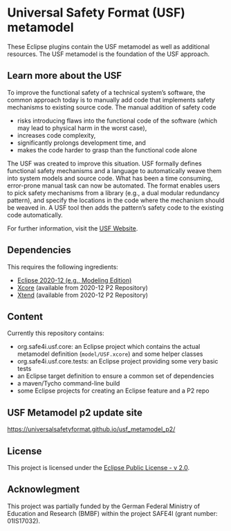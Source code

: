 # Universal Safety Format (USF) metamodel

These Eclipse plugins contain the USF metamodel as well as additional resources.
The USF metamodel is the foundation of the USF approach.

## Learn more about the USF

To improve the functional safety of a technical system’s software, the common approach today is to manually add code that implements safety mechanisms to existing source code.
The manual addition of safety code
* risks introducing flaws into the functional code of the software (which may lead to physical harm in the worst case),
* increases code complexity,
* significantly prolongs development time, and
* makes the code harder to grasp than the functional code alone

The USF was created to improve this situation. USF formally defines functional safety mechanisms and a language to automatically weave them into system models and source code.
What has been a time consuming, error-prone manual task can now be automated.
The format enables users to pick safety mechanisms from a library (e.g., a dual modular redundancy pattern), and specify the locations in the code where the mechanism should be weaved in.
A USF tool then adds the pattern’s safety code to the existing code automatically.

For further information, visit the [USF Website](www.universalsafetyformat.org).

## Dependencies

This requires the following ingredients:
*  [Eclipse 2020-12 (e.g., Modeling Edition)](https://www.eclipse.org/downloads/packages/release/2020-12/r/eclipse-modeling-tools)
*  [Xcore](https://wiki.eclipse.org/Xcore) (available from 2020-12 P2 Repository)
*  [Xtend](https://www.eclipse.org/xtend/) (available from 2020-12 P2 Repository)

## Content

Currently this repository contains:
*  org.safe4i.usf.core: an Eclipse project which contains the actual metamodel definition (`model/USF.xcore`) and some helper classes
*  org.safe4i.usf.core.tests: an Eclipse project providing some very basic tests
*  an Eclipse target definition to ensure a common set of dependencies
*  a maven/Tycho command-line build
*  some Eclipse projects for creating an Eclipse feature and a P2 repo

## USF Metamodel p2 update site

https://universalsafetyformat.github.io/usf_metamodel_p2/

## License

This project is licensed under the [Eclipse Public License - v 2.0](./LICENSE).

## Acknowlegment

This project was partially funded by the German Federal Ministry of Education and Research (BMBF) within the project SAFE4I (grant number: 01IS17032).
